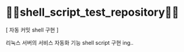 # 🤦‍♂️shell_script_test_repository🤦‍♂️

[ 자동 커밋 shell 구현 ]

리눅스 서버의 서비스 자동화 기능 shell script 구현 ing..
